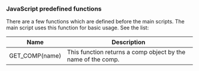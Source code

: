 ### JavaScript predefined functions
There are a few functions which are defined before the main scripts. The main script uses this function for basic usage.
See the list:

|Name|Description|
|----|-----------|
|GET_COMP(name)|This function returns a comp object by the name of the comp.|
